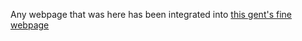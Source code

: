 Any webpage that was here has been integrated into [this gent's fine webpage](https://funzinnu.com/furdex)
